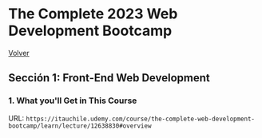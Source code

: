 <h1>The Complete 2023 Web Development Bootcamp</h1>
<a href="https://github.com/quintupil/udemy/blob/main/README.md">Volver</a>

<h2>Sección 1: Front-End Web Development</h2>

<h3>1. What you'll Get in This Course</h3>

URL: 
`https://itauchile.udemy.com/course/the-complete-web-development-bootcamp/learn/lecture/12638830#overview`


